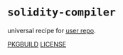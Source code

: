 # `solidity-compiler`

universal recipe for [user repo](../themartiancompany/ur).

[PKGBUILD](PKGBUILD)
[LICENSE](COPYING)
